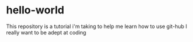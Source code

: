 # hello-world
This repository is a tutorial i'm taking to help me learn how to use git-hub
I really want to be adept at coding
